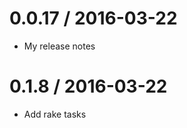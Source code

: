 
0.0.17 / 2016-03-22
==================
 * My release notes



0.1.8 / 2016-03-22
==================

  * Add rake tasks

